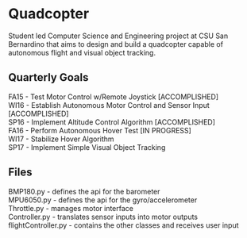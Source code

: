 # Quadcopter
Student led Computer Science and Engineering project at CSU San Bernardino that aims to design and build a quadcopter capable of autonomous flight and visual object tracking.

## Quarterly Goals
FA15 - Test Motor Control w/Remote Joystick [ACCOMPLISHED]  
WI16 - Establish Autonomous Motor Control and Sensor Input [ACCOMPLISHED]  
SP16 - Implement Altitude Control Algorithm [ACCOMPLISHED]  
FA16 - Perform Autonomous Hover Test [IN PROGRESS]  
WI17 - Stabilize Hover Algorithm  
SP17 - Implement Simple Visual Object Tracking  

## Files
BMP180.py - defines the api for the barometer  
MPU6050.py - defines the api for the gyro/accelerometer  
Throttle.py - manages motor interface  
Controller.py - translates sensor inputs into motor outputs  
flightController.py - contains the other classes and receives user input  
